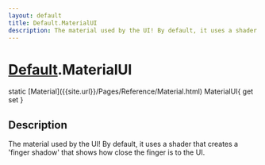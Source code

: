 ```yaml
---
layout: default
title: Default.MaterialUI
description: The material used by the UI! By default, it uses a shader that creates a 'finger shadow' that shows how close the finger is to the UI.
---
```

# [Default]({{site.url}}/Pages/Reference/Default.html).MaterialUI

<div class='signature' markdown='1'>
static [Material]({{site.url}}/Pages/Reference/Material.html) MaterialUI{ get set }
</div>

## Description
The material used by the UI! By default, it uses a shader
that creates a 'finger shadow' that shows how close the finger is
to the UI.

